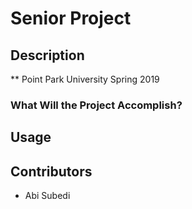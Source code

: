 # Senior Project

## Description
** Point Park University Spring 2019

### What Will the Project Accomplish?

## Usage</h1> </center>

## Contributors
* Abi Subedi


